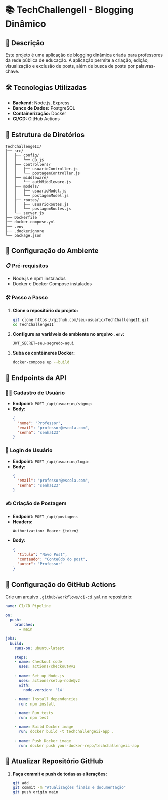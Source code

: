 # 📚 TechChallengeII - Blogging Dinâmico

## 📝 Descrição

Este projeto é uma aplicação de blogging dinâmica criada para professores da rede pública de educação. A aplicação permite a criação, edição, visualização e exclusão de posts, além de busca de posts por palavras-chave.

## 🛠️ Tecnologias Utilizadas

- **Backend:** Node.js, Express
- **Banco de Dados:** PostgreSQL
- **Containerização:** Docker
- **CI/CD:** GitHub Actions

## 📂 Estrutura de Diretórios

```
TechChallengeII/
├── src/
│   ├── config/
│   │   └── db.js
│   ├── controllers/
│   │   ├── usuarioController.js
│   │   └── postagemController.js
│   ├── middleware/
│   │   └── authMiddleware.js
│   ├── models/
│   │   ├── usuarioModel.js
│   │   └── postagemModel.js
│   ├── routes/
│   │   ├── usuarioRoutes.js
│   │   └── postagemRoutes.js
│   └── server.js
├── Dockerfile
├── docker-compose.yml
├── .env
├── .dockerignore
└── package.json
```

## 🚀 Configuração do Ambiente

### 📋 Pré-requisitos
- Node.js e npm instalados
- Docker e Docker Compose instalados

### 🛠️ Passo a Passo

1. **Clone o repositório do projeto:**
   ```bash
   git clone https://github.com/seu-usuario/TechChallengeII.git
   cd TechChallengeII
   ```

2. **Configure as variáveis de ambiente no arquivo `.env`:**
   ```plaintext
   JWT_SECRET=seu-segredo-aqui
   ```

3. **Suba os contêineres Docker:**
   ```bash
   docker-compose up --build
   ```

## 🔗 Endpoints da API

### 🧑‍🏫 Cadastro de Usuário

- **Endpoint:** `POST /api/usuarios/signup`
- **Body:**
  ```json
  {
    "nome": "Professor",
    "email": "professor@escola.com",
    "senha": "senha123"
  }
  ```

### 🔑 Login de Usuário

- **Endpoint:** `POST /api/usuarios/login`
- **Body:**
  ```json
  {
    "email": "professor@escola.com",
    "senha": "senha123"
  }
  ```

### ✍️ Criação de Postagem

- **Endpoint:** `POST /api/postagens`
- **Headers:**
  ```plaintext
  Authorization: Bearer {token}
  ```
- **Body:**
  ```json
  {
    "titulo": "Novo Post",
    "conteudo": "Conteúdo do post",
    "autor": "Professor"
  }
  ```

## 🤖 Configuração do GitHub Actions

Crie um arquivo `.github/workflows/ci-cd.yml` no repositório:

```yaml
name: CI/CD Pipeline

on:
  push:
    branches:
      - main

jobs:
  build:
    runs-on: ubuntu-latest

    steps:
    - name: Checkout code
      uses: actions/checkout@v2

    - name: Set up Node.js
      uses: actions/setup-node@v2
      with:
        node-version: '14'

    - name: Install dependencies
      run: npm install

    - name: Run tests
      run: npm test

    - name: Build Docker image
      run: docker build -t techchallengeii-app .

    - name: Push Docker image
      run: docker push your-docker-repo/techchallengeii-app
```

## 📄 Atualizar Repositório GitHub

1. **Faça commit e push de todas as alterações:**
   ```bash
   git add .
   git commit -m "Atualizações finais e documentação"
   git push origin main
   ```
